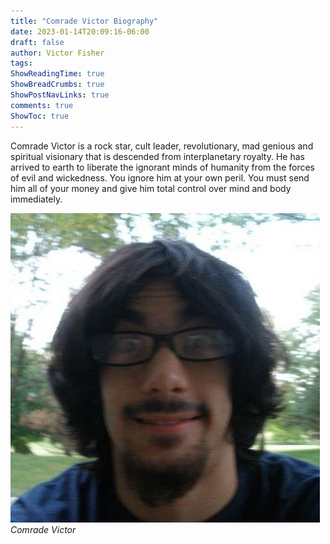 ```yaml
---
title: "Comrade Victor Biography"
date: 2023-01-14T20:09:16-06:00
draft: false
author: Victor Fisher
tags:
ShowReadingTime: true
ShowBreadCrumbs: true
ShowPostNavLinks: true
comments: true
ShowToc: true
---
```


Comrade Victor is a rock star, cult leader, revolutionary, mad genious and spiritual visionary that is descended from interplanetary royalty. He has arrived to earth to liberate the ignorant minds of humanity from the forces of evil and wickedness. You ignore him at your own peril. You must send him all of your money and give him total control over mind and body immediately.

![Comrade Victor](../../comrade-victor.jpg "Comrade Victor")
*Comrade Victor*

<!-- # H1
## H2
### H3
#### H4
##### H5
###### H6 -->